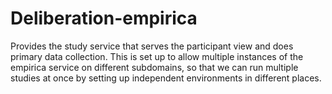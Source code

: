 # Deliberation-empirica

Provides the study service that serves the participant view and does primary data collection.
This is set up to allow multiple instances of the empirica service on different subdomains,
so that we can run multiple studies at once by setting up independent environments in different places.
